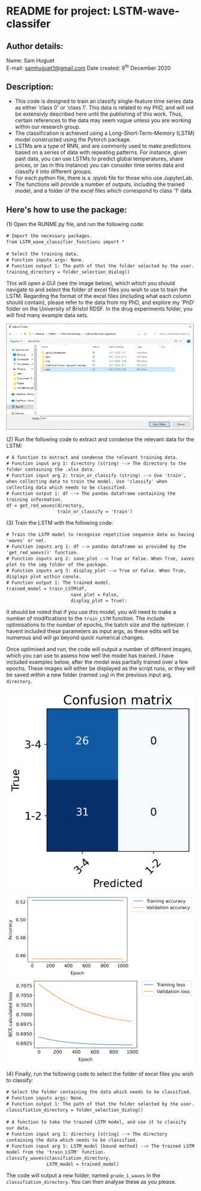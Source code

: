# README for project: LSTM-wave-classifer

## Author details: 
Name: Sam Huguet  
E-mail: samhuguet1@gmail.com
Date created: 9<sup>th</sup> December 2020

## Description: 
- This code is designed to train an classify single-feature time series data as either 'class 0' or 'class 1'. This data is related to my PhD, and will not be extensivly described here until the publishing of this work. Thus, certain references to the data may seem vague unless you are working within our research group. 
- The classification is achieved using a Long-Short-Term-Memory (LSTM) model constructed using the Pytorch package.
- LSTMs are a type of RNN, and are commonly used to make predictions based on a series of data with repeating patterns. For instance, given past data, you can use LSTMs to predict global temperatures, share prices, or (as in this instance) you can consider time series data and classify it into different groups.
- For each python file, there is a .ipynb file for those who use JupyterLab.
- The functions will provide a number of outputs, including the trained model, and a folder of the excel files which correspond to class '1' data. 

## Here's how to use the package: 

(1) Open the RUNME.py file, and run the following code: 
```
# Import the necessary packages.
from LSTM_wave_classifier_functions import *

# Select the training data.
# Function inputs args: None. 
# Function output 1: The path of that the folder selected by the user. 
training_directory = folder_selection_dialog()
```

This will open a GUI (see the image below), which which you should navigate to and select the folder of excel files you wish to use to train the LSTM. Regarding the format of the excel files (including what each column should contain), please refer to the data from my PhD, and explore my 'PhD' folder on the University of Bristol RDSF. In the drug experiments folder, you will find many example data sets. 

<img src="https://github.com/SamHSoftware/PhD/blob/main/LSTM-wave-classifer/img/folder_selection.PNG?raw=true" alt="folder selection GUI" width="500"/>

(2) Run the following code to extract and condense the relevant data for the LSTM:
```
# A function to extract and condense the relevant training data. 
# Function input arg 1: directory (string) --> The directory to the folder containing the .xlsx data.
# Function input arg 2: train_or_classify (string) --> Use 'train', when collecting data to train the model. Use 'classify' when collecting data which needs to be classified.
# Function output 1: df --> The pandas dataframe containing the training information.
df = get_red_waves(directory,
                   train_or_classify = 'train')
```

(3) Train the LSTM with the following code: 
```
# Train the LSTM model to recognise repetitive sequence data as having 'waves' or not. 
# Function inputs arg 1: df --> pandas dataframe as provided by the 'get_red_waevs()' function. 
# Function inputs arg 2: save_plot --> True or False. When True, saves plot to the img folder of the package. 
# Function inputs arg 3: display_plot --> True or False. When True, displays plot within conole. 
# Function output 1: The trained model.
trained_model = train_LSTM(df,
                        save_plot = False,
                        display_plot = True):
```

It should be noted that if you use this model, you will need to make a number of modifications to the ```train_LSTM``` function. The include optimisations to the number of epochs, the batch size and the optimizer. I havent included these parameters as input args, as these edits will be numerous and will go beyond quick numerical changes. 

Once optimised and run, the code will output a number of different images, which you can use to assess how well the model has trained. I have included examples below, after the model was partially trained over a few epochs. These images will either be displayed as the script runs, or they will be saved within a new folder (named ```img```) in the previous input arg, ```directory```.

<img src="https://github.com/SamHSoftware/PhD/blob/main/LSTM-wave-classifer/img/confusion_matrix.png?raw=true" alt="folder selection GUI" width="500"/>  

<img src="https://github.com/SamHSoftware/PhD/blob/main/LSTM-wave-classifer/img/training_and_validation_accuracy.png?raw=true" alt="folder selection GUI" width="500"/>  

<img src="https://github.com/SamHSoftware/PhD/blob/main/LSTM-wave-classifer/img/training_and_validation_loss.png?raw=true" alt="folder selection GUI" width="500"/>

(4) Finally, run the following code to select the folder of excel files you wish to classify: 
```
# Select the folder containing the data which needs to be classified.
# Function inputs args: None. 
# Function output 1: The path of that the folder selected by the user. 
classifiation_directory = folder_selection_dialog()

# A function to take the trained LSTM model, and use it to classify our data. 
# Function input arg 1: directory [string] --> The directory containing the data which needs to be classified. 
# Function input arg 1: LSTM_model [bound method] --> The trained LSTM model from the 'train_LSTM' function. 
classify_waves(classifiation_directory,
               LSTM_model = trained_model)
```

The code will output a new folder, named ```grade_1_waves``` in the ```classifiation_directory```. You can then analyse these as you please. 